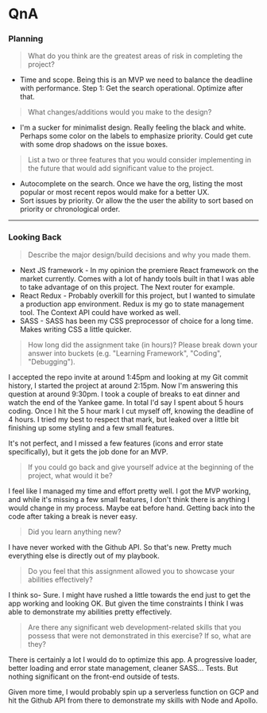 # QnA

### Planning

> What do you think are the greatest areas of risk in completing the project?

* Time and scope. Being this is an MVP we need to balance the deadline with performance. Step 1: Get the search operational. Optimize after that.

> What changes/additions would you make to the design?

* I'm a sucker for minimalist design. Really feeling the black and white. Perhaps some color on the labels to emphasize priority. Could get cute with some drop shadows on the issue boxes.

> List a two or three features that you would consider implementing in the future that would add significant value to the project.

* Autocomplete on the search. Once we have the org, listing the most popular or most recent repos would make for a better UX.
* Sort issues by priority. Or allow the the user the ability to sort based on priority or chronological order.

---

### Looking Back

> Describe the major design/build decisions and why you made them.

* Next JS framework - In my opinion the premiere React framework on the market currently. Comes with a lot of handy tools built in that I was able to take advantage of on this project. The Next router for example.
* React Redux - Probably overkill for this project, but I wanted to simulate a production app environment. Redux is my go to state management tool. The Context API could have worked as well.
* SASS - SASS has been my CSS preprocessor of choice for a long time. Makes writing CSS a little quicker.

> How long did the assignment take (in hours)? Please break down your answer into buckets (e.g. "Learning Framework", "Coding", "Debugging").

I accepted the repo invite at around 1:45pm and looking at my Git commit history, I started the project at around 2:15pm. Now I'm answering this question at around 9:30pm. I took a couple of breaks to eat dinner and watch the end of the Yankee game. In total I'd say I spent about 5 hours coding. Once I hit the 5 hour mark I cut myself off, knowing the deadline of 4 hours. I tried my best to respect that mark, but leaked over a little bit finishing up some styling and a few small features.

It's not perfect, and I missed a few features (icons and error state specifically), but it gets the job done for an MVP.

> If you could go back and give yourself advice at the beginning of the project, what would it be?

I feel like I managed my time and effort pretty well. I got the MVP working, and while it's missing a few small features, I don't think there is anything I would change in my process. Maybe eat before hand. Getting back into the code after taking a break is never easy.

> Did you learn anything new?

I have never worked with the Github API. So that's new. Pretty much everything else is directly out of my playbook.

> Do you feel that this assignment allowed you to showcase your abilities effectively?

I think so- Sure. I might have rushed a little towards the end just to get the app working and looking OK. But given the time constraints I think I was able to demonstrate my abilities pretty effectively.

> Are there any significant web development-related skills that you possess that were not demonstrated in this exercise? If so, what are they?

There is certainly a lot I would do to optimize this app. A progressive loader, better loading and error state management, cleaner SASS... Tests. But nothing significant on the front-end outside of tests.

Given more time, I would probably spin up a serverless function on GCP and hit the Github API from there to demonstrate my skills with Node and Apollo.

